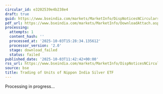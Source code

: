 ```yaml
---
circular_id: e3202539e4b238e4
draft: true
guid: https://www.bseindia.com/markets/MarketInfo/DispNoticesNCirculars.aspx?Noticeid={CE3155CE-3398-46DC-81C2-B5194FA814DE}&noticeno=20251003-31&dt=10/03/2025&icount=31&totcount=57&flag=0
pdf_url: https://www.bseindia.com/markets/MarketInfo/DownloadAttach.aspx?id=20251003-31&attachedId=
processing:
  attempts: 1
  content_hash: ''
  processed_at: '2025-10-03T15:28:34.135612'
  processor_version: '2.0'
  stage: download_failed
  status: failed
published_date: '2025-10-03T11:42:42+00:00'
rss_url: https://www.bseindia.com/markets/MarketInfo/DispNoticesNCirculars.aspx?Noticeid={CE3155CE-3398-46DC-81C2-B5194FA814DE}&noticeno=20251003-31&dt=10/03/2025&icount=31&totcount=57&flag=0
source: bse
title: Trading of Units of Nippon India Silver ETF
---
```


Processing in progress...
